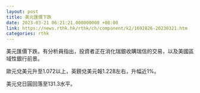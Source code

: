 ```yaml
---
layout: post
title: 美元匯價下跌
date: 2023-03-21 06:21:21.000000000 +08:00
link: https://news.rthk.hk/rthk/ch/component/k2/1692826-20230321.htm
categories: rthk
---
```


美元匯價下跌。有分析員指出，投資者正在消化瑞銀收購瑞信的交易，以及美國區域性銀行前景。

歐元兌美元升至1.072以上，英鎊兌美元報1.228左右，升幅近1%。

美元兌日圓回落至131.3水平。
